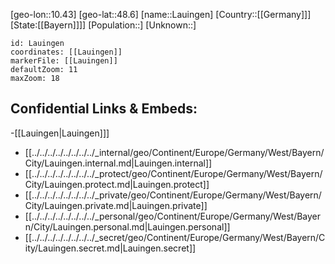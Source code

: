 ﻿---
location: [48.6,10.43]
mapzoom: [7,12] 
mapmarker: city 
type: City
tags:
- geo/City


SpocWebEntityId: 31877
isDeleted: false
confidential: public

---
[geo-lon::10.43]
[geo-lat::48.6]
[name::Lauingen]
[Country::[[Germany]]]
[State:[[Bayern]]]]
[Population::]
[Unknown::]


```leaflet
id: Lauingen
coordinates: [[Lauingen]]
markerFile: [[Lauingen]]
defaultZoom: 11 
maxZoom: 18
```


## Confidential Links & Embeds: 
-[[Lauingen|Lauingen]]] 
- [[../../../../../../../../_internal/geo/Continent/Europe/Germany/West/Bayern/City/Lauingen.internal.md|Lauingen.internal]] 
- [[../../../../../../../../_protect/geo/Continent/Europe/Germany/West/Bayern/City/Lauingen.protect.md|Lauingen.protect]] 
- [[../../../../../../../../_private/geo/Continent/Europe/Germany/West/Bayern/City/Lauingen.private.md|Lauingen.private]] 
- [[../../../../../../../../_personal/geo/Continent/Europe/Germany/West/Bayern/City/Lauingen.personal.md|Lauingen.personal]] 
- [[../../../../../../../../_secret/geo/Continent/Europe/Germany/West/Bayern/City/Lauingen.secret.md|Lauingen.secret]] 
